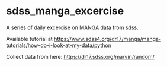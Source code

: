 # sdss_manga_excercise
A series of daily excercise on MANGA data from sdss.

Available tutorial at https://www.sdss4.org/dr17/manga/manga-tutorials/how-do-i-look-at-my-data/python

Collect data from here: https://dr17.sdss.org/marvin/random/
